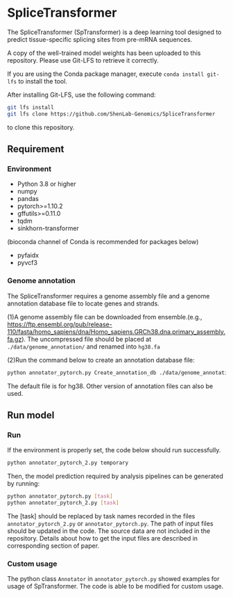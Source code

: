 # SpliceTransformer

The SpliceTransformer (SpTransformer) is a deep learning tool designed to predict tissue-specific splicing sites from pre-mRNA sequences.

A copy of the well-trained model weights has been uploaded to this repository. Please use Git-LFS to retrieve it correctly.

If you are using the Conda package manager, execute `conda install git-lfs` to install the tool.

After installing Git-LFS, use the following command:
```bash
git lfs install
git lfs clone https://github.com/ShenLab-Genomics/SpliceTransformer
```
to clone this repository.

## Requirement

### Environment

- Python 3.8 or higher
- numpy
- pandas
- pytorch>=1.10.2
- gffutils>=0.11.0
- tqdm
- sinkhorn-transformer

(bioconda channel of Conda is recommended for packages below)
- pyfaidx
- pyvcf3

### Genome annotation

The SpliceTransformer requires a genome assembly file and a genome annotation database file to locate genes and strands.

(1)A genome assembly file can be downloaded from ensemble.(e.g., https://ftp.ensembl.org/pub/release-110/fasta/homo_sapiens/dna/Homo_sapiens.GRCh38.dna.primary_assembly.fa.gz). The uncompressed file should be placed at `./data/genome_annotation/` and renamed into `hg38.fa`

(2)Run the command below to create an annotation database file:

```bash
python annotator_pytorch.py Create_annotation_db ./data/genome_annotation/gencode.v38.annotation.gtf.gz
```

The default file is for hg38. Other version of annotation files can also be used.

## Run model

### Run

If the environment is properly set, the code below should run successfully.

```bash
python annotator_pytorch_2.py temporary
```

Then, the model prediction required by analysis pipelines can be generated by running:

```bash
python annotator_pytorch.py [task]
python annotator_pytorch_2.py [task]
```

The [task] should be replaced by task names recorded in the files `annotator_pytorch_2.py` or `annotator_pytorch.py`. The path of input files should be updated in the code.
The source data are not included in the repository. Details about how to get the input files are described in corresponding section of paper.

### Custom usage

The python class `Annotator` in `annotator_pytorch.py` showed examples for usage of SpTransformer. The code is able to be modified for custom usage.

